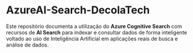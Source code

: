 # AzureAI-Search-DecolaTech
Este repositório documenta a utilização do **Azure Cognitive Search** com recursos de **AI Search** para indexar e consultar dados de forma inteligente voltado ao uso de Inteligência Artificial em aplicações reais de busca e análise de dados.
